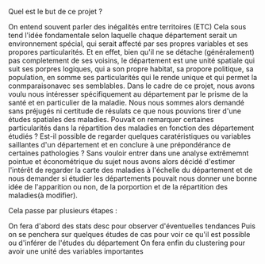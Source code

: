 Quel est le but de ce projet ?

On entend souvent parler des inégalités entre territoires (ETC) Cela sous tend l'idée fondamentale selon laquelle chaque département serait un environnement spécial, qui serait affecté par ses propres variables et ses propores particularités. Et en effet, bien qu'il ne se détache (généralement) pas completement de ses voisins, le département est une unité spatiale qui suit ses porpres logiques, qui a son propre habitat, sa propore politique, sa population, en somme ses particularités qui le rende unique et qui permet la conmparaisonavec ses semblables. Dans le cadre de ce projet, nous avons voulu nous intéresser spécifiquement au département par le prisme de la santé et en particulier de la maladie.
Nous nous sommes alors demandé sans préjugés ni certitude de résulats ce que nous pouvions tirer d'une études spatiales des maladies. Pouvait on remarquer certaines particularités dans la répartition des maladies en fonction des département étudiés ? Est-il possible de regarder quelques caratéristiques ou variables saillantes d'un département et en conclure à une prépondérance de certaines pathologies ? Sans vouloir entrer dans une analyse extrêmemnt pointue et économétrique du sujet nous avons alors décidé d'estimer l'intérêt de regarder la carte des maladies à l'échelle du département et de nous demander si étudier les départements pouvait nous donner une bonne idée de l'apparition ou non, de la porportion et de la répartition des maladies(à modifier).

Cela passe par plusieurs étapes :

On fera d'abord des stats desc pour observer d'éventuelles tendances
Puis on se penchera sur quelques études de cas pour voir ce qu'il est possible ou d'inférer de l'études du département 
On fera enfin du clustering pour avoir une unité des variables importantes 


